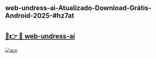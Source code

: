 ## web-undress-ai-Atualizado-Download-Grátis-Android-2025-#hz7at

# <h2><a href="https://ainizakaria.my?title=web-undress-ai&ref=20M">🔗👉 🔴 web-undress-ai</a></h2>

[![acn](https://github.com/user-attachments/assets/0f9c940e-d8b0-45ae-aac7-cd30a18b3e1c)](https://ainizakaria.my?title=web-undress-ai&ref=20M)

